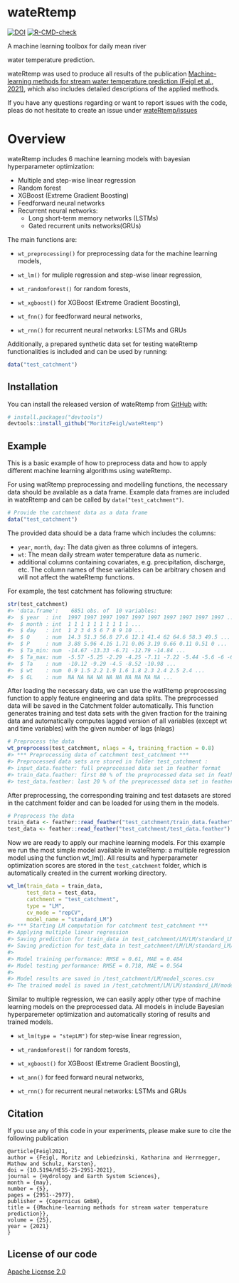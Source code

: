 
<!-- README.md is generated from README.Rmd. Please edit that file -->

# wateRtemp

<!-- badges: start -->

[![DOI](https://zenodo.org/badge/186992552.svg)](https://zenodo.org/badge/latestdoi/186992552)
[![R-CMD-check](https://github.com/MoritzFeigl/wateRtemp/workflows/R-CMD-check/badge.svg)](https://github.com/MoritzFeigl/wateRtemp/actions)
<!-- badges: end --> A machine learning toolbox for daily mean river
water temperature prediction.

wateRtemp was used to produce all results of the publication
[Machine-learning methods for stream water temperature prediction (Feigl
et al., 2021)](https://doi.org/10.5194/hess-25-2951-2021), which also
includes detailed descriptions of the applied methods.

If you have any questions regarding or want to report issues with the
code, pleas do not hesitate to create an issue under
[wateRtemp/issues](https://github.com/MoritzFeigl/wateRtemp/issues)

# Overview

wateRtemp includes 6 machine learning models with bayesian
hyperparameter optimization:

-   Multiple and step-wise linear regression
-   Random forest
-   XGBoost (Extreme Gradient Boosting)
-   Feedforward neural networks
-   Recurrent neural networks:
    -   Long short-term memory networks (LSTMs)
    -   Gated recurrent units networks(GRUs)

The main functions are:

-   `wt_preprocessing()` for preprocessing data for the machine learning
    models,

-   `wt_lm()` for muliple regression and step-wise linear regression,

-   `wt_randomforest()` for random forests,

-   `wt_xgboost()` for XGBoost (Extreme Gradient Boosting),

-   `wt_fnn()` for feedforward neural networks,

-   `wt_rnn()` for recurrent neural networks: LSTMs and GRUs

Additionally, a prepared synthetic data set for testing wateRtemp
functionalities is included and can be used by running:

``` r
data("test_catchment")
```

## Installation

You can install the released version of wateRtemp from
[GitHub](https://github.com/) with:

``` r
# install.packages("devtools")
devtools::install_github("MoritzFeigl/wateRtemp")
```

## Example

This is a basic example of how to preprocess data and how to apply
different machine learning algorithms using wateRtemp.

For using watRtemp preprocessing and modelling functions, the necessary
data should be available as a data frame. Example data frames are
included in wateRtemp and can be called by `data("test_catchment")`.

``` r
# Provide the catchment data as a data frame
data("test_catchment")
```

The provided data should be a data frame which includes the columns:

-   `year`, `month`, `day`: The data given as three columns of integers.
-   `wt`: The mean daily stream water temperature data as numeric.
-   additional columns containing covariates, e.g. precipitation,
    discharge, etc. The column names of these variables can be arbitrary
    chosen and will not affect the wateRtemp functions.

For example, the test catchment has following structure:

``` r
str(test_catchment)
#> 'data.frame':    6851 obs. of  10 variables:
#>  $ year  : int  1997 1997 1997 1997 1997 1997 1997 1997 1997 1997 ...
#>  $ month : int  1 1 1 1 1 1 1 1 1 1 ...
#>  $ day   : int  1 2 3 4 5 6 7 8 9 10 ...
#>  $ Q     : num  14.3 51.3 56.8 27.6 12.1 41.4 62 64.6 58.3 49.5 ...
#>  $ P     : num  3.88 5.96 4.16 1.71 0.06 3.19 0.66 0.11 0.51 0 ...
#>  $ Ta_min: num  -14.67 -13.33 -6.71 -12.79 -14.84 ...
#>  $ Ta_max: num  -5.57 -5.25 -2.29 -4.25 -7.11 -7.22 -5.44 -5.6 -6 -6.22 ...
#>  $ Ta    : num  -10.12 -9.29 -4.5 -8.52 -10.98 ...
#>  $ wt    : num  0.9 1.5 2.2 1.9 1.6 1.8 2.3 2.4 2.5 2.4 ...
#>  $ GL    : num  NA NA NA NA NA NA NA NA NA NA ...
```

After loading the necessary data, we can use the watRtemp preprocessing
function to apply feature engineering and data splits. The preprocessed
data will be saved in the Catchment folder automatically. This function
generates training and test data sets with the given fraction for the
training data and automatically computes lagged version of all variables
(except wt and time variables) with the given number of lags (nlags)

``` r
# Preprocess the data
wt_preprocess(test_catchment, nlags = 4, training_fraction = 0.8)
#> *** Preprocessing data of catchment test_catchment ***
#> Preprocessed data sets are stored in folder test_catchment :
#> input_data.feather: full preprocessed data set in feather format
#> train_data.feather: first 80 % of the preprocessed data set in feather format
#> test_data.feather: last 20 % of the preprocessed data set in feather format
```

After preprocessing, the corresponding training and test datasets are
stored in the catchment folder and can be loaded for using them in the
models.

``` r
# Preprocess the data
train_data <- feather::read_feather("test_catchment/train_data.feather")
test_data <- feather::read_feather("test_catchment/test_data.feather")
```

Now we are ready to apply our machine learning models. For this example
we run the most simple model available in wateRtemp: a multiple
regression model using the function wt\_lm(). All results and
hyperparameter optimization scores are stored in the `test_catchment`
folder, which is automatically created in the current working directory.

``` r
wt_lm(train_data = train_data, 
      test_data = test_data, 
      catchment = "test_catchment", 
      type = "LM", 
      cv_mode = "repCV", 
      model_name = "standard_LM")
#> *** Starting LM computation for catchment test_catchment ***
#> Applying multiple linear regression
#> Saving prediction for train_data in test_catchment/LM/LM/standard_LM/train_data_prediction.csv 
#> Saving prediction for test_data in test_catchment/LM/LM/standard_LM/test_data_prediction.csv 
#> 
#> Model training performance: RMSE = 0.61, MAE = 0.484
#> Model testing performance: RMSE = 0.718, MAE = 0.564 
#> 
#> Model results are saved in /test_catchment/LM/model_scores.csv
#> The trained model is saved in /test_catchment/LM/LM/standard_LM/model.rds
```

Similar to multiple regression, we can easily apply other type of
machine learning models on the preprocessed data. All models in include
Bayesian hyperparemeter optimization and automatically storing of
results and trained models.

-   `wt_lm(type = "stepLM")` for step-wise linear regression,

-   `wt_randomforest()` for random forests,

-   `wt_xgboost()` for XGBoost (Extreme Gradient Boosting),

-   `wt_ann()` for feed forward neural networks,

-   `wt_rnn()` for recurrent neural networks: LSTMs and GRUs

## Citation

If you use any of this code in your experiments, please make sure to
cite the following publication

    @article{Feigl2021,
    author = {Feigl, Moritz and Lebiedzinski, Katharina and Herrnegger, Mathew and Schulz, Karsten},
    doi = {10.5194/HESS-25-2951-2021},
    journal = {Hydrology and Earth System Sciences},
    month = {may},
    number = {5},
    pages = {2951--2977},
    publisher = {Copernicus GmbH},
    title = {{Machine-learning methods for stream water temperature prediction}},
    volume = {25},
    year = {2021}
    }

## License of our code

[Apache License
2.0](https://github.com/MoritzFeigl/wateRtemp/blob/master/LICENSE.md)
